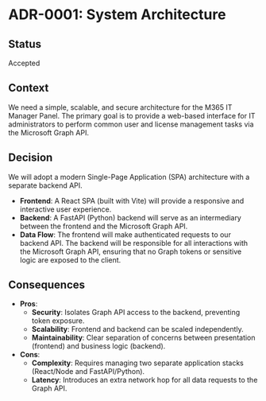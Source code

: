 # ADR-0001: System Architecture

## Status

Accepted

## Context

We need a simple, scalable, and secure architecture for the M365 IT Manager Panel. The primary goal is to provide a web-based interface for IT administrators to perform common user and license management tasks via the Microsoft Graph API.

## Decision

We will adopt a modern Single-Page Application (SPA) architecture with a separate backend API.

- **Frontend**: A React SPA (built with Vite) will provide a responsive and interactive user experience.
- **Backend**: A FastAPI (Python) backend will serve as an intermediary between the frontend and the Microsoft Graph API.
- **Data Flow**: The frontend will make authenticated requests to our backend API. The backend will be responsible for all interactions with the Microsoft Graph API, ensuring that no Graph tokens or sensitive logic are exposed to the client.

## Consequences

- **Pros**:
    - **Security**: Isolates Graph API access to the backend, preventing token exposure.
    - **Scalability**: Frontend and backend can be scaled independently.
    - **Maintainability**: Clear separation of concerns between presentation (frontend) and business logic (backend).
- **Cons**:
    - **Complexity**: Requires managing two separate application stacks (React/Node and FastAPI/Python).
    - **Latency**: Introduces an extra network hop for all data requests to the Graph API.
